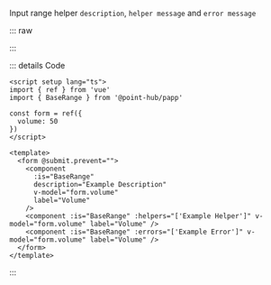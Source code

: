 Input range helper `description`, `helper message` and `error message`

::: raw

<ClientOnly>
  <RangeHelper />
</ClientOnly>

:::

::: details Code

```vue
<script setup lang="ts">
import { ref } from 'vue'
import { BaseRange } from '@point-hub/papp'

const form = ref({
  volume: 50
})
</script>

<template>
  <form @submit.prevent="">
    <component
      :is="BaseRange"
      description="Example Description"
      v-model="form.volume"
      label="Volume"
    />
    <component :is="BaseRange" :helpers="['Example Helper']" v-model="form.volume" label="Volume" />
    <component :is="BaseRange" :errors="['Example Error']" v-model="form.volume" label="Volume" />
  </form>
</template>
```

:::
